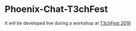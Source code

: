 # Phoenix-Chat-T3chFest

It will be developed live during a workshop at [T3chFest 2019](https://t3chfest.uc3m.es/2019/)